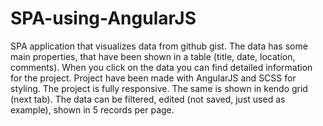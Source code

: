 # SPA-using-AngularJS
 SPA application that visualizes data from github gist. 
 The data has some main properties, that have been shown 
 in a table (title, date, location, comments).
  When you click on the data you can find detailed information 
  for the project. Project have been made with AngularJS and SCSS
  for styling. The project is fully responsive. 
  The same is shown in kendo grid (next tab). 
  The data can be filtered, edited (not saved, just used as example),
  shown in 5 records per page. 
